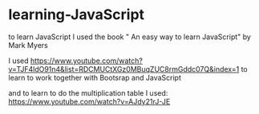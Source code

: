 # learning-JavaScript
to learn JavaScript I used the book " An easy way to learn JavaScript" by Mark Myers

I used https://www.youtube.com/watch?v=TJF4ldO91n4&list=RDCMUCtXGz0MBuqZUC8rmGddc07Q&index=1
to learn to work together with Bootsrap and JavaScript


and to learn to do the multiplication table I used:
https://www.youtube.com/watch?v=AJdy21rJ-JE

